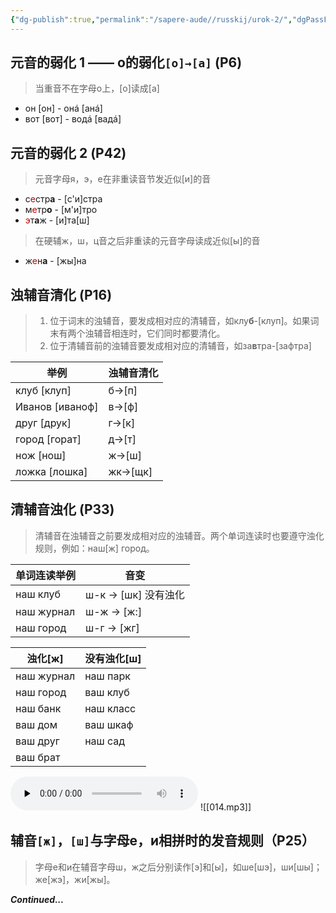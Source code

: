 ```yaml
---
{"dg-publish":true,"permalink":"/sapere-aude//russkij/urok-2/","dgPassFrontmatter":true}
---
```



## 元音的弱化 1 —— o的弱化`[o]→[a]` (P6)
> 当重音不在字母o上，[o]读成[a]

- он [он] - онá [анá]
- вот [вот] - водá [вадá]

## 元音的弱化 2 (P42)
> 元音字母я，э，е在非重读音节发近似[и]的音

- с<font color="#c00000">е</font>стр**а** - [с'и]стра
- м<font color="#c00000">е</font>тр**о** - [м'и]тро
- <font color="#c00000">э</font>т**а**ж - [и]та[ш]

> 在硬辅ж，ш，ц音之后非重读的元音字母读成近似[ы]的音

- ж<font color="#c00000">е</font>н**а** - [жы]на

## 浊辅音清化 (P16)

> 1. 位于词末的浊辅音，要发成相对应的清辅音，如клу**б**-[клуп]。如果词末有两个浊辅音相连时，它们同时都要清化。
> 2. 位于清辅音前的浊辅音要发成相对应的清辅音，如за**в**тра-[зафтра]

| 举例            | 浊辅音清化 |
| --------------- | ---------- |
| клуб [клуп]     | б→[п]      |
| Иванов [иваноф] | в→[ф]      |
| друг [друк]     | г→[к]      |
| город [горат]   | д→[т]      |
| нож [нош]       | ж→[ш]      |
| ложка [лошка]   | жк→[щк]    |

## 清辅音浊化 (P33)
> 清辅音在浊辅音之前要发成相对应的浊辅音。两个单词连读时也要遵守浊化规则，例如：наш[ж] город。

| 单词连读举例  | 音变                   |
| ------------ | --------------------- |
| наш клуб     | ш-к → [шк]   没有浊化  |
| наш журнал   | ш-ж → [ж:]            |
| наш город    | ш-г → [жг]            |

| 浊化[ж]      | 没有浊化[ш]   |
|------------|-----------|
| наш журнал | наш парк  |
| наш город  | ваш клуб  |
| наш банк   | наш класс |
| ваш дом    | ваш шкаф  |
| ваш друг   | наш сад   |
| ваш брат   |           |
<audio id="audio" controls="" preload="none">
<source id="mp3" src="https://huangyahui.com/img/user/TARDIS/Assets/2023/014.mp3">
</audio>
![[014.mp3]]

## 辅音`[ж]`，`[ш]`与字母е，и相拼时的发音规则（P25）
> 字母е和и在辅音字母ш，ж之后分别读作[э]和[ы]，如ше[шэ]，ши[шы]；же[жэ]，жи[жы]。

***Continued...***